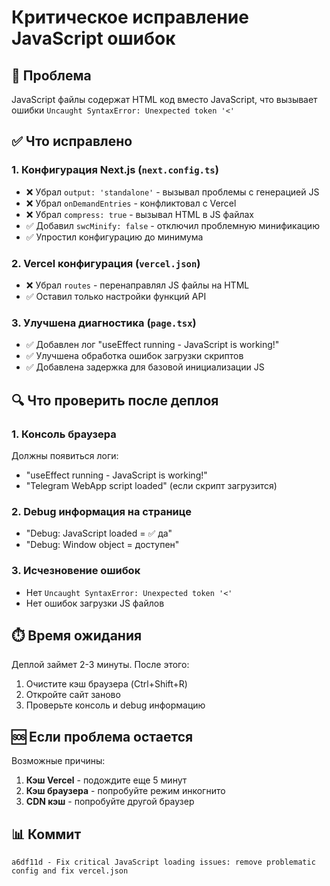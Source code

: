 # Критическое исправление JavaScript ошибок

## 🚨 Проблема
JavaScript файлы содержат HTML код вместо JavaScript, что вызывает ошибки `Uncaught SyntaxError: Unexpected token '<'`

## ✅ Что исправлено

### 1. Конфигурация Next.js (`next.config.ts`)
- ❌ Убрал `output: 'standalone'` - вызывал проблемы с генерацией JS
- ❌ Убрал `onDemandEntries` - конфликтовал с Vercel
- ❌ Убрал `compress: true` - вызывал HTML в JS файлах
- ✅ Добавил `swcMinify: false` - отключил проблемную минификацию
- ✅ Упростил конфигурацию до минимума

### 2. Vercel конфигурация (`vercel.json`)
- ❌ Убрал `routes` - перенаправлял JS файлы на HTML
- ✅ Оставил только настройки функций API

### 3. Улучшена диагностика (`page.tsx`)
- ✅ Добавлен лог "useEffect running - JavaScript is working!"
- ✅ Улучшена обработка ошибок загрузки скриптов
- ✅ Добавлена задержка для базовой инициализации JS

## 🔍 Что проверить после деплоя

### 1. Консоль браузера
Должны появиться логи:
- "useEffect running - JavaScript is working!"
- "Telegram WebApp script loaded" (если скрипт загрузится)

### 2. Debug информация на странице
- "Debug: JavaScript loaded = ✅ да"
- "Debug: Window object = доступен"

### 3. Исчезновение ошибок
- Нет `Uncaught SyntaxError: Unexpected token '<'`
- Нет ошибок загрузки JS файлов

## ⏱️ Время ожидания
Деплой займет 2-3 минуты. После этого:
1. Очистите кэш браузера (Ctrl+Shift+R)
2. Откройте сайт заново
3. Проверьте консоль и debug информацию

## 🆘 Если проблема остается

Возможные причины:
1. **Кэш Vercel** - подождите еще 5 минут
2. **Кэш браузера** - попробуйте режим инкогнито
3. **CDN кэш** - попробуйте другой браузер

## 📊 Коммит
`a6df11d - Fix critical JavaScript loading issues: remove problematic config and fix vercel.json`

